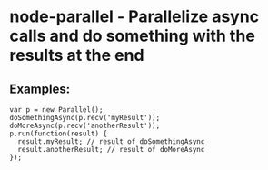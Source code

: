 # node-parallel - Parallelize async calls and do something with the results at the end

## Examples:

    var p = new Parallel();
    doSomethingAsync(p.recv('myResult'));
    doMoreAsync(p.recv('anotherResult'));
    p.run(function(result) {
      result.myResult; // result of doSomethingAsync
      result.anotherResult; // result of doMoreAsync
    });
